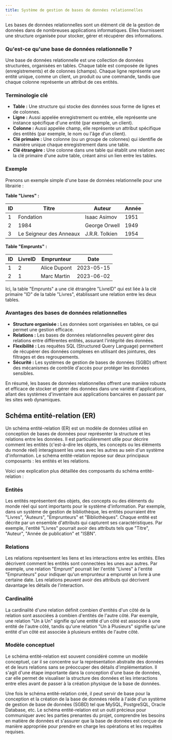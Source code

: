 ```yaml
---
title: Système de gestion de bases de données relationnelles
---
```


Les bases de données relationnelles sont un élément clé de la gestion de données dans de nombreuses applications informatiques. Elles fournissent une structure organisée pour stocker, gérer et récupérer des informations. 

### Qu'est-ce qu'une base de données relationnelle ?

Une base de données relationnelle est une collection de données structurées, organisées en tables. Chaque table est composée de lignes (enregistrements) et de colonnes (champs). Chaque ligne représente une entité unique, comme un client, un produit ou une commande, tandis que chaque colonne représente un attribut de ces entités.

### Terminologie clé

- **Table :** Une structure qui stocke des données sous forme de lignes et de colonnes.
- **Ligne :** Aussi appelée enregistrement ou entrée, elle représente une instance spécifique d'une entité (par exemple, un client).
- **Colonne :** Aussi appelée champ, elle représente un attribut spécifique des entités (par exemple, le nom ou l'âge d'un client).
- **Clé primaire :** Une colonne (ou un groupe de colonnes) qui identifie de manière unique chaque enregistrement dans une table.
- **Clé étrangère :** Une colonne dans une table qui établit une relation avec la clé primaire d'une autre table, créant ainsi un lien entre les tables.

### Exemple

Prenons un exemple simple d'une base de données relationnelle pour une librairie :

**Table "Livres" :**

| ID | Titre            | Auteur         | Année |
|----|------------------|----------------|-------|
| 1  | Fondation        | Isaac Asimov   | 1951  |
| 2  | 1984             | George Orwell  | 1949  |
| 3  | Le Seigneur des Anneaux | J.R.R. Tolkien | 1954 |

**Table "Emprunts" :**

| ID | LivreID | Emprunteur   | Date       |
|----|---------|--------------|------------|
| 1  | 2       | Alice Dupont | 2023-05-15 |
| 2  | 1       | Marc Martin  | 2023-06-02 |

Ici, la table "Emprunts" a une clé étrangère "LivreID" qui est liée à la clé primaire "ID" de la table "Livres", établissant une relation entre les deux tables.

### Avantages des bases de données relationnelles

- **Structure organisée :** Les données sont organisées en tables, ce qui permet une gestion efficace.
- **Relations :** Les bases de données relationnelles peuvent gérer des relations entre différentes entités, assurant l'intégrité des données.
- **Flexibilité :** Les requêtes SQL (Structured Query Language) permettent de récupérer des données complexes en utilisant des jointures, des filtrages et des regroupements.
- **Sécurité :** Les systèmes de gestion de bases de données (SGBD) offrent des mécanismes de contrôle d'accès pour protéger les données sensibles.

En résumé, les bases de données relationnelles offrent une manière robuste et efficace de stocker et gérer des données dans une variété d'applications, allant des systèmes d'inventaire aux applications bancaires en passant par les sites web dynamiques.

## Schéma entité-relation (ER)

Un schéma entité-relation (ER) est un modèle de données utilisé en conception de bases de données pour représenter la structure et les relations entre les données. Il est particulièrement utile pour décrire comment les entités (c'est-à-dire les objets, les concepts ou les éléments du monde réel) interagissent les unes avec les autres au sein d'un système d'information. Le schéma entité-relation repose sur deux principaux composants : les entités et les relations.

Voici une explication plus détaillée des composants du schéma entité-relation :

### Entités

Les entités représentent des objets, des concepts ou des éléments du monde réel qui sont importants pour le système d'information. Par exemple, dans un système de gestion de bibliothèque, les entités pourraient être "Livres", "Auteurs", "Emprunteurs" et "Bibliothèques". Chaque entité est décrite par un ensemble d'attributs qui capturent ses caractéristiques. Par exemple, l'entité "Livres" pourrait avoir des attributs tels que "Titre", "Auteur", "Année de publication" et "ISBN".

### Relations

Les relations représentent les liens et les interactions entre les entités. Elles décrivent comment les entités sont connectées les unes aux autres. Par exemple, une relation "Emprunt" pourrait lier l'entité "Livres" à l'entité "Emprunteurs" pour indiquer qu'un emprunteur a emprunté un livre à une certaine date. Les relations peuvent avoir des attributs qui décrivent davantage les détails de l'interaction.

###  Cardinalité

La cardinalité d'une relation définit combien d'entités d'un côté de la relation sont associées à combien d'entités de l'autre côté. Par exemple, une relation "Un à Un" signifie qu'une entité d'un côté est associée à une entité de l'autre côté, tandis qu'une relation "Un à Plusieurs" signifie qu'une entité d'un côté est associée à plusieurs entités de l'autre côté.

### Modèle conceptuel

Le schéma entité-relation est souvent considéré comme un modèle conceptuel, car il se concentre sur la représentation abstraite des données et de leurs relations sans se préoccuper des détails d'implémentation. Il s'agit d'une étape importante dans la conception d'une base de données, car elle permet de visualiser la structure des données et les interactions entre elles avant de passer à la création physique de la base de données.

Une fois le schéma entité-relation créé, il peut servir de base pour la conception et la création de la base de données réelle à l'aide d'un système de gestion de base de données (SGBD) tel que MySQL, PostgreSQL, Oracle Database, etc. Le schéma entité-relation est un outil précieux pour communiquer avec les parties prenantes du projet, comprendre les besoins en matière de données et s'assurer que la base de données est conçue de manière appropriée pour prendre en charge les opérations et les requêtes requises.

